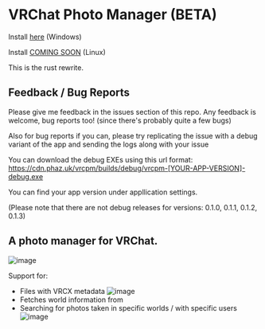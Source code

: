 # VRChat Photo Manager (BETA)

Install [here](https://cdn.phaz.uk/vrcpm/vrcpm-installer.exe) (Windows)

Install [COMING SOON](about:blank) (Linux)

This is the rust rewrite.

## Feedback / Bug Reports

Please give me feedback in the issues section of this repo. Any feedback is welcome, bug reports too! (since there's probably quite a few bugs)

Also for bug reports if you can, please try replicating the issue with a debug variant of the app and sending the logs along with your issue

You can download the debug EXEs using this url format:
https://cdn.phaz.uk/vrcpm/builds/debug/vrcpm-[YOUR-APP-VERSION]-debug.exe

You can find your app version under appllication settings.

(Please note that there are not debug releases for versions: 0.1.0, 0.1.1, 0.1.2, 0.1.3)

## A photo manager for VRChat.

![image](https://github.com/phaze-the-dumb/VRChat-Photo-Manager-Rust/assets/57566773/c573e27f-52e6-4608-a8ea-a8a83336fbb9)

Support for:
- Files with VRCX metadata ![image](https://github.com/phaze-the-dumb/VRChat-Photo-Manager-Rust/assets/57566773/06f44b67-083f-487e-b8b4-84c87d07604f)
- Fetches world information from 
- Searching for photos taken in specific worlds / with specific users ![image](https://github.com/user-attachments/assets/ea67c4ef-c7e8-4f93-a29a-74aff5f35903)
